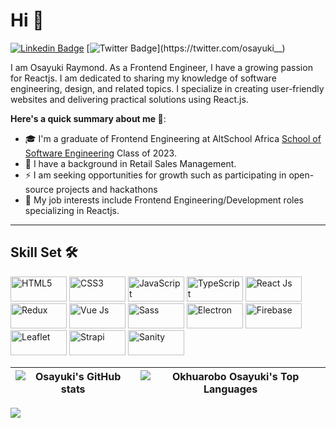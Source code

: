 # Hi 👋

[![Linkedin Badge](https://img.shields.io/badge/osayukiokhuarobo-blue?style=for-the-badge&logo=Linkedin&logoColor=white&link=https://www.linkedin.com/in/osayuki-raymond-okhuarobo/)](https://www.linkedin.com/in/osayuki-raymond-okhuarobo/) [![Twitter Badge](https://img.shields.io/badge/-@osayuki__-1ca0f1?style=for-the-badge&logo=twitter&logoColor=white&link=https://twitter.com/osayuki__)](https://twitter.com/osayuki__)

I am Osayuki Raymond. As a Frontend Engineer, I have a growing passion for Reactjs. I am dedicated to sharing my knowledge of software engineering, design, and related topics. I specialize in creating user-friendly websites and delivering practical solutions using React.js.

**Here's a quick summary about me 🚀**:

- 🎓 I'm a graduate of Frontend Engineering at AltSchool Africa [School of Software Engineering](https://altschoolafrica.com/schools/engineering) Class of 2023.
- 👔 I have a background in Retail Sales Management.
- ⚡ I am seeking opportunities for growth such as participating in open-source projects and hackathons
- 💼 My job interests include Frontend Engineering/Development roles specializing in Reactjs.

---

## Skill Set 🛠️

<div>
<span>
<img src="https://img.shields.io/badge/HTML5-E34F26?style=for-the-badge&logo=html5&logoColor=white" width="90" height="40" alt="HTML5" />
</span>
<span>
<img src="https://img.shields.io/badge/CSS3-1572B6?style=for-the-badge&logo=css3&logoColor=white" width="90" height="40" alt="CSS3" />
</span>
<span>
<img src="https://img.shields.io/badge/JavaScript-323330?style=for-the-badge&logo=javascript&logoColor=F7DF1E" width="90" height="40" alt="JavaScript" />
</span>
<span>
<img src="https://img.shields.io/badge/TypeScript-007ACC?style=for-the-badge&logo=typescript&logoColor=white" width="90" height="40" alt="TypeScript" />
</span>
<span>
<img src="https://img.shields.io/badge/React-20232A?style=for-the-badge&logo=react&logoColor=61DAFB" width="90" height="40" alt="React Js" />
</span>
<span>
<img src="https://img.shields.io/badge/Redux-593D88?style=for-the-badge&logo=redux&logoColor=white" width="90" height="40" alt="Redux" />
</span>
<span>
<img src="https://img.shields.io/badge/Vue%20js-35495E?style=for-the-badge&logo=vuedotjs&logoColor=4FC08D" width="90" height="40" alt="Vue Js" />
</span>
<span>
<img src="https://img.shields.io/badge/Sass-CC6699?style=for-the-badge&logo=sass&logoColor=white" width="90" height="40" alt="Sass" />
</span>
<span>
<img src="https://img.shields.io/badge/Electron-2B2E3A?style=for-the-badge&logo=electron&logoColor=9FEAF9" width="90" height="40" alt="Electron" />
</span>
<span>
<img src="https://img.shields.io/badge/firebase-ffca28?style=for-the-badge&logo=firebase&logoColor=black" width="90" height="40" alt="Firebase" />
</span>
<span>
<img src="https://img.shields.io/badge/Leaflet-199900?style=for-the-badge&logo=Leaflet&logoColor=white" width="90" height="40" alt="Leaflet" />
</span>
<span>
<img src="https://img.shields.io/badge/strapi-2F2E8B?style=for-the-badge&logo=strapi&logoColor=white" width="90" height="40" alt="Strapi" />
</span>
<span>
<img src="https://img.shields.io/badge/sanity-F03E2F?style=for-the-badge&logo=sanity&logoColor=white" width="90" height="40" alt="Sanity" />
</span>
</div>

| <img align="center" src="https://github-readme-stats.vercel.app/api?username=okhuaroboosayuki&show_icons=true&include_all_commits=true&hide_border=true" alt="Osayuki's GitHub stats" /> | <img align="center" src="https://github-readme-stats.vercel.app/api/top-langs/?username=okhuaroboosayuki&langs_count=10&title_color=0891b2&text_color=000&icon_color=0891b2&bg_color=fff&hide_border=true&locale=en&custom_title=Top%20%Languages" alt="Okhuarobo Osayuki's Top Languages" /> |
| ---------------------------------------------------------------------------------------------------------------------------------------------------------------------------------------- | --------------------------------------------------------------------------------------------------------------------------------------------------------------------------------------------------------------------------------------------------------------------------------------------- |

<!-- | <img align="center" src="https://github-readme-stats.vercel.app/api/top-langs/?username=okhuaroboosayuki&langs_count=8&layout=compact&hide_border=true" alt="Osayuki's GitHub stats" /> |
| ---------------------------------------------------------------------------------------------------------------------------------------------------------------------------------------- | --------------------------------------------------------------------------------------------------------------------------------------------------------------------------------------- | -->

<img align="center" src="https://github-readme-streak-stats.herokuapp.com/?user=okhuaroboosayuki&stroke=000&background=fff&ring=0891b2&fire=0891b2&currStreakNum=0891b2&currStreakLabel=0891b2&sideNums=000&sideLabels=ffffff&dates=000&hide_border=true" />
